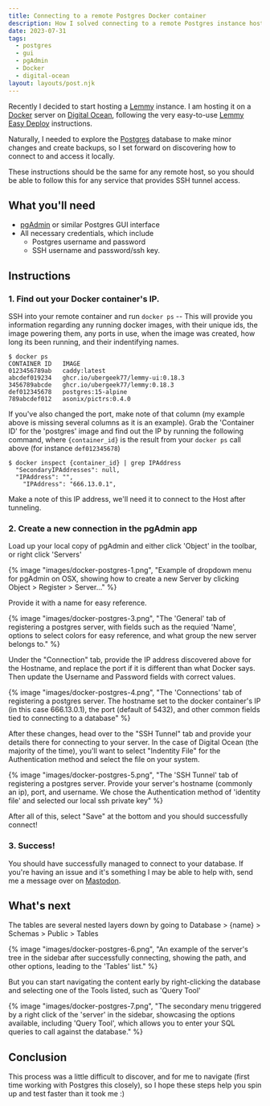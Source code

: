 ```yaml
---
title: Connecting to a remote Postgres Docker container
description: How I solved connecting to a remote Postgres instance hosted in a Docker container so I can view content via pgAdmin GUI locally.
date: 2023-07-31
tags:
  - postgres
  - gui
  - pgAdmin
  - Docker
  - digital-ocean
layout: layouts/post.njk
---
```


Recently I decided to start hosting a [Lemmy](https://join-lemmy.org) instance. I am hosting it on a [Docker](https://www.docker.com) server on [Digital Ocean](https://digitalocean.com), following the very easy-to-use [Lemmy Easy Deploy](https://github.com/ubergeek77/Lemmy-Easy-Deploy) instructions.

Naturally, I needed to explore the [Postgres](https://www.postgresql.org/) database to make minor changes and create backups, so I set forward on discovering how to connect to and access it locally.

These instructions should be the same for any remote host, so you should be able to follow this for any service that provides SSH tunnel access.

## What you'll need

* [pgAdmin](https://pgadmin.org) or similar Postgres GUI interface
* All necessary credentials, which include
  * Postgres username and password
  * SSH username and password/ssh key.

## Instructions

### 1. Find out your Docker container's IP.

SSH into your remote container and run `docker ps` -- This will provide you information regarding any running docker images, with their unique ids, the image powering them, any ports in use, when the image was created, how long its been running, and their indentifying names.

```shell
$ docker ps
CONTAINER ID   IMAGE
0123456789ab   caddy:latest
abcdef019234   ghcr.io/ubergeek77/lemmy-ui:0.18.3
3456789abcde   ghcr.io/ubergeek77/lemmy:0.18.3
def012345678   postgres:15-alpine
789abcdef012   asonix/pictrs:0.4.0
```
If you've also changed the port, make note of that column (my example above is missing several columns as it is an example). Grab the 'Container ID' for the 'postgres' image and find out the IP by running the following command, where `{container_id}` is the result from your `docker ps` call above (for instance `def012345678`)

```shell
$ docker inspect {container_id} | grep IPAddress
  "SecondaryIPAddresses": null,
  "IPAddress": "",
    "IPAddress": "666.13.0.1",
```

Make a note of this IP address, we'll need it to connect to the Host after tunneling.

### 2. Create a new connection in the pgAdmin app

Load up your local copy of pgAdmin and either click 'Object' in the toolbar, or right click 'Servers'

{% image "images/docker-postgres-1.png", "Example of dropdown menu for pgAdmin on OSX, showing how to create a new Server by clicking Object > Register > Server..." %}

Provide it with a name for easy reference.

{% image "images/docker-postgres-3.png", "The 'General' tab of registering a postgres server, with fields such as the requied 'Name', options to select colors for easy reference, and what group the new server belongs to." %}

Under the "Connection" tab, provide the IP address discovered above for the Hostname, and replace the port if it is different than what Docker says. Then update the Username and Password fields with correct values.

{% image "images/docker-postgres-4.png", "The 'Connections' tab of registering a postgres server. The hostname set to the docker container's IP (in this case 666.13.0.1), the port (default of 5432), and other common fields tied to connecting to a database" %}

After these changes, head over to the "SSH Tunnel" tab and provide your details there for connecting to your server. In the case of Digital Ocean (the majority of the time), you'll want to select "Indentity File" for the Authentication method and select the file on your system.

{% image "images/docker-postgres-5.png", "The 'SSH Tunnel' tab of registering a postgres server. Provide your server's hostname (commonly an ip), port, and username. We chose the Authentication method of 'identity file' and selected our local ssh private key" %}

After all of this, select "Save" at the bottom and you should successfully connect!

### 3. Success!

You should have successfully managed to connect to your database. If you're having an issue and it's something I may be able to help with, send me a message over on [Mastodon](https://suncoast.dev/@chris).

## What's next

The tables are several nested layers down by going to Database > {name} > Schemas > Public > Tables

{% image "images/docker-postgres-6.png", "An example of the server's tree in the sidebar after successfully connecting, showing the path, and other options, leading to the 'Tables' list." %}

But you can start navigating the content early by right-clicking the database and selecting one of the Tools listed, such as 'Query Tool'

{% image "images/docker-postgres-7.png", "The secondary menu triggered by a right click of the 'server' in the sidebar, showcasing the options available, including 'Query Tool', which allows you to enter your SQL queries to call against the database." %}

## Conclusion

This process was a little difficult to discover, and for me to navigate (first time working with Postgres this closely), so I hope these steps help you spin up and test faster than it took me :)